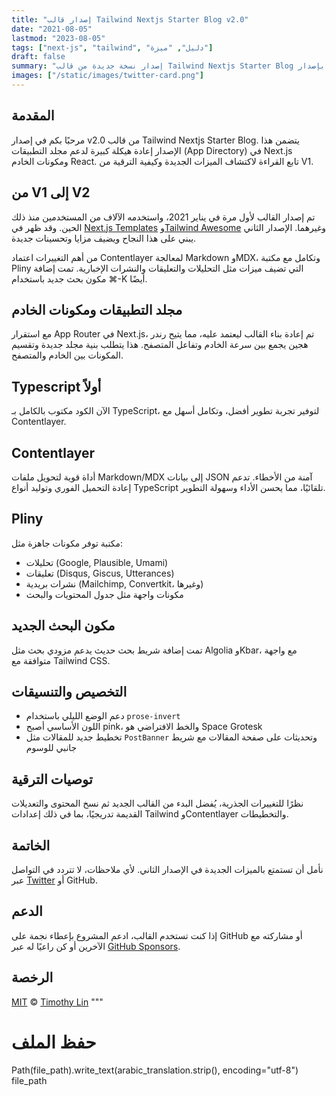 ```yaml
---
title: "إصدار قالب Tailwind Nextjs Starter Blog v2.0"
date: "2021-08-05"
lastmod: "2023-08-05"
tags: ["next-js", "tailwind", "دليل", "ميزة"]
draft: false
summary: "إصدار نسخة جديدة من قالب Tailwind Nextjs Starter Blog بإصدار v2.0 مع إعادة هيكلة شاملة لدعم مجلد التطبيقات في Next.js ومكونات الخادم React. تعرف على الميزات الجديدة وكيفية الترقية من V1."
images: ["/static/images/twitter-card.png"]
---
```


## المقدمة

مرحبًا بكم في إصدار v2.0 من قالب Tailwind Nextjs Starter Blog. يتضمن هذا الإصدار إعادة هيكلة كبيرة لدعم مجلد التطبيقات (App Directory) في Next.js ومكونات الخادم React. تابع القراءة لاكتشاف الميزات الجديدة وكيفية الترقية من V1.

## من V1 إلى V2

تم إصدار القالب لأول مرة في يناير 2021، واستخدمه الآلاف من المستخدمين منذ ذلك الحين. وقد ظهر في [Next.js Templates](https://vercel.com/templates/next.js/tailwind-css-starter-blog) و[Tailwind Awesome](https://www.tailwindawesome.com/resources/tailwind-nextjs-starter-blog) وغيرهما. الإصدار الثاني يبني على هذا النجاح ويضيف مزايا وتحسينات جديدة.

من أهم التغييرات اعتماد Contentlayer لمعالجة Markdown وMDX، وتكامل مع مكتبة Pliny التي تضيف ميزات مثل التحليلات والتعليقات والنشرات الإخبارية. تمت إضافة مكون بحث جديد باستخدام ⌘-K أيضًا.

## مجلد التطبيقات ومكونات الخادم

مع استقرار App Router في Next.js، تم إعادة بناء القالب ليعتمد عليه، مما يتيح رندر هجين يجمع بين سرعة الخادم وتفاعل المتصفح. هذا يتطلب بنية مجلد جديدة وتقسيم المكونات بين الخادم والمتصفح.

## Typescript أولاً

الآن الكود مكتوب بالكامل بـ TypeScript، لتوفير تجربة تطوير أفضل، وتكامل أسهل مع Contentlayer.

## Contentlayer

أداة قوية لتحويل ملفات Markdown/MDX إلى بيانات JSON آمنة من الأخطاء. تدعم إعادة التحميل الفوري وتوليد أنواع TypeScript تلقائيًا، مما يحسن الأداء وسهولة التطوير.

## Pliny

مكتبة توفر مكونات جاهزة مثل:

- تحليلات (Google, Plausible, Umami)
- تعليقات (Disqus, Giscus, Utterances)
- نشرات بريدية (Mailchimp, Convertkit، وغيرها)
- مكونات واجهة مثل جدول المحتويات والبحث

## مكون البحث الجديد

تمت إضافة شريط بحث حديث يدعم مزودي بحث مثل Algolia وKbar، مع واجهة متوافقة مع Tailwind CSS.

## التخصيص والتنسيقات

- دعم الوضع الليلي باستخدام `prose-invert`
- اللون الأساسي أصبح pink، والخط الافتراضي هو Space Grotesk
- تخطيط جديد للمقالات مثل `PostBanner` وتحديثات على صفحة المقالات مع شريط جانبي للوسوم

## توصيات الترقية

نظرًا للتغييرات الجذرية، يُفضل البدء من القالب الجديد ثم نسخ المحتوى والتعديلات القديمة تدريجيًا، بما في ذلك إعدادات Tailwind وContentlayer والتخطيطات.

## الخاتمة

نأمل أن تستمتع بالميزات الجديدة في الإصدار الثاني. لأي ملاحظات، لا تتردد في التواصل عبر [Twitter](https://twitter.com/timlrx) أو GitHub.

## الدعم

إذا كنت تستخدم القالب، ادعم المشروع بإعطاء نجمة على GitHub أو مشاركته مع الآخرين أو كن راعيًا له عبر [GitHub Sponsors](https://github.com/sponsors/timlrx).

## الرخصة

[MIT](https://github.com/timlrx/tailwind-nextjs-starter-blog/blob/main/LICENSE) © [Timothy Lin](https://www.timrlx.com)
"""

# حفظ الملف

Path(file_path).write_text(arabic_translation.strip(), encoding="utf-8")
file_path
